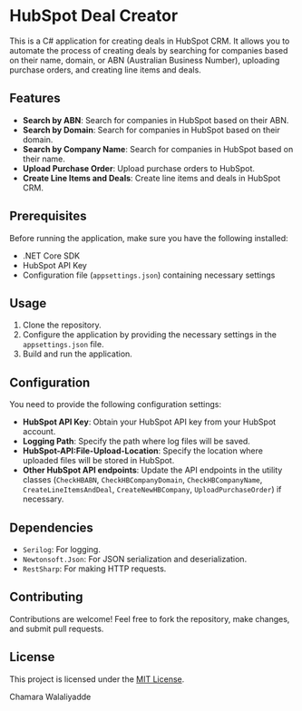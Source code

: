# HubSpot Deal Creator

This is a C# application for creating deals in HubSpot CRM. It allows you to automate the process of creating deals by searching for companies based on their name, domain, or ABN (Australian Business Number), uploading purchase orders, and creating line items and deals.

## Features

- **Search by ABN**: Search for companies in HubSpot based on their ABN.
- **Search by Domain**: Search for companies in HubSpot based on their domain.
- **Search by Company Name**: Search for companies in HubSpot based on their name.
- **Upload Purchase Order**: Upload purchase orders to HubSpot.
- **Create Line Items and Deals**: Create line items and deals in HubSpot CRM.

## Prerequisites

Before running the application, make sure you have the following installed:

- .NET Core SDK
- HubSpot API Key
- Configuration file (`appsettings.json`) containing necessary settings
 
## Usage

1. Clone the repository.
2. Configure the application by providing the necessary settings in the `appsettings.json` file.
3. Build and run the application.

## Configuration

You need to provide the following configuration settings:

- **HubSpot API Key**: Obtain your HubSpot API key from your HubSpot account.
- **Logging Path**: Specify the path where log files will be saved.
- **HubSpot-API:File-Upload-Location**: Specify the location where uploaded files will be stored in HubSpot.
- **Other HubSpot API endpoints**: Update the API endpoints in the utility classes (`CheckHBABN`, `CheckHBCompanyDomain`, `CheckHBCompanyName`, `CreateLineItemsAndDeal`, `CreateNewHBCompany`, `UploadPurchaseOrder`) if necessary.

## Dependencies

- `Serilog`: For logging.
- `Newtonsoft.Json`: For JSON serialization and deserialization.
- `RestSharp`: For making HTTP requests.

## Contributing

Contributions are welcome! Feel free to fork the repository, make changes, and submit pull requests.

## License

This project is licensed under the [MIT License](LICENSE).

Chamara Walaliyadde
